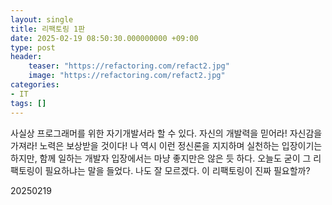 ```yaml
---
layout: single
title: 리팩토링 1판
date: 2025-02-19 08:50:30.000000000 +09:00
type: post
header:
    teaser: "https://refactoring.com/refact2.jpg"
    image: "https://refactoring.com/refact2.jpg"
categories:
- IT
tags: []
---
```


사실상 프로그래머를 위한 자기개발서라 할 수 있다. 자신의 개발력을 믿어라! 자신감을 가져라! 노력은 보상받을 것이다! 나 역시 이런 정신론을 지지하며 실천하는 입장이기는 하지만, 함께 일하는 개발자 입장에서는 마냥 좋지만은 않은 듯 하다. 오늘도 굳이 그 리팩토링이 필요하냐는 말을 들었다. 나도 잘 모르겠다. 이 리팩토링이 진짜 필요할까?

20250219
